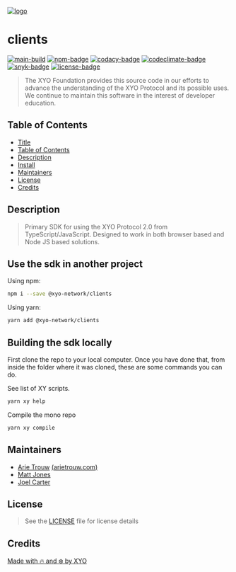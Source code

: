 [![logo][]](https://xyo.network)

# clients

[![main-build][]][main-build-link]
[![npm-badge][]][npm-link]
[![codacy-badge][]][codacy-link]
[![codeclimate-badge][]][codeclimate-link]
[![snyk-badge][]][snyk-link]
[![license-badge][]][license-link]

> The XYO Foundation provides this source code in our efforts to
> advance the understanding of the XYO Protocol and its possible uses.
> We continue to maintain this software in the interest of developer education.

## Table of Contents
-   [Title](#sdk-xyo-client-js)
-   [Table of Contents](#table-of-contents)
-   [Description](#description)
-   [Install](#install)
-   [Maintainers](#maintainers)
-   [License](#license)
-   [Credits](#credits)

## Description

> Primary SDK for using the XYO Protocol 2.0 from TypeScript/JavaScript.
> Designed to work in both browser based and Node JS based solutions.

## Use the sdk in another project

Using npm:

```sh
npm i --save @xyo-network/clients
```

Using yarn:

```sh
yarn add @xyo-network/clients
```

## Building the sdk locally

First clone the repo to your local computer.  Once you have done that, from
inside the folder where it was cloned, these are some commands you can do.

See list of XY scripts.

```sh
yarn xy help
```

Compile the mono repo

```sh
yarn xy compile
```

## Maintainers

-   [Arie Trouw](https://github.com/arietrouw) [(arietrouw.com)](https://arietrouw.com)
-   [Matt Jones](https://github.com/jonesmac)
-   [Joel Carter](https://github.com/JoelBCarter)

## License

> See the [LICENSE](https://raw.githubusercontent.com/XYOracleNetwork/clients/main/LICENSE)
> file for license details

## Credits

[Made with 🔥 and ❄️ by XYO](https://xyo.network)

[logo]: https://cdn.xy.company/img/brand/XYO_full_colored.png

[main-build]: https://github.com/XYOracleNetwork/clients/actions/workflows/build.yml/badge.svg
[main-build-link]: https://github.com/XYOracleNetwork/clients/actions/workflows/build.yml

[npm-badge]: https://img.shields.io/npm/v/@xyo-network/clients.svg
[npm-link]: https://www.npmjs.com/package/@xyo-network/clients

[codacy-badge]: https://app.codacy.com/project/badge/Grade/3aa7776c45aa42a3a8bba8be302fc363
[codacy-link]: https://www.codacy.com/gh/XYOracleNetwork/clients/dashboard?utm_source=github.com&utm_medium=referral&utm_content=XYOracleNetwork/clients&utm_campaign=Badge_Grade

[codeclimate-badge]: https://api.codeclimate.com/v1/badges/8e85bbe6e7dc563efa7a/maintainability
[codeclimate-link]: https://codeclimate.com/github/XYOracleNetwork/clients/maintainability

[snyk-badge]: https://snyk.io/test/github/XYOracleNetwork/clients/badge.svg?targetFile=package.json
[snyk-link]: https://snyk.io/test/github/XYOracleNetwork/clients?targetFile=package.json

[license-badge]: https://img.shields.io/github/license/XYOracleNetwork/clients
[license-link]: https://github.com/XYOracleNetwork/clients/blob/main/LICENSE